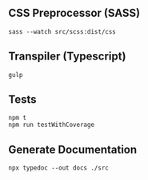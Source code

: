 ## CSS Preprocessor (SASS)
```
sass --watch src/scss:dist/css
```

## Transpiler (Typescript)
```
gulp
```
## Tests
```
npm t
npm run testWithCoverage
```

## Generate Documentation
```
npx typedoc --out docs ./src
```
